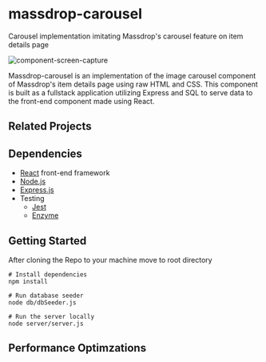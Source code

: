 # massdrop-carousel
Carousel implementation imitating Massdrop's carousel feature on item details page

![component-screen-capture](documentation/image-carousel-demo.gif)

Massdrop-carousel is an implementation of the image carousel component of Massdrop's item details page using raw HTML and CSS. This component is built as a fullstack application utilizing Express and SQL to serve data to the front-end component made using React.

## Related Projects

## Dependencies
- [React](https://reactjs.org/docs/getting-started.html) front-end framework
- [Node.js](https://nodejs.org/en/)
- [Express.js](https://expressjs.com/)
- Testing
  - [Jest](https://jestjs.io/)
  - [Enzyme](https://airbnb.io/enzyme/)

## Getting Started
After cloning the Repo to your machine move to root directory
```
# Install dependencies
npm install

# Run database seeder
node db/dbSeeder.js

# Run the server locally
node server/server.js
```
## Performance Optimzations
